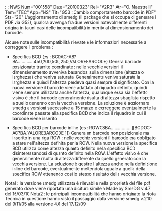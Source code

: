  :  : NWS Num="001558" Date="20100323" Rel="V2R3" Atr="O. Maestrelli" Tem="TEC" App="NS" Tit="G53 :  Cambio comportamento barcode in PDF" Sts="20"
L'aggiornamento di smedg (il package che si occupa di generare i PDF via G53), qualora avvenga fra
due versioni notevolmente differenti, origina in taluni casi delle incompatibilità in merito al dimensionamento dei barcode.

Alcune note sulle incompatibilità rilevate e le informazioni necessarie a correggere il problema : 
- Specifica BCD (es :  BCDAC-A8?BA.............450,200,500,250,VALOREBARCODE)
Genera barcode posizionato tramite coordinate :  nelle vecchie versioni il dimensionamento avveniva basandosi sulla dimensione (altezza o larghezza) che veniva saturata. Generalmente veniva saturata
la larghezza e quindi l'altezza perdeva quasi sempre di significato. Con la nuova versione il barcode viene adattato al riquadro definito, quindi viene sempre utilizzata anche l'altezza, qualunque essa sia
L'effetto visivo è che il barcode generalmente risulta di altezza sbagliata rispetto a quello generato con la vecchia versione. La soluzione è aggiornare smedg a versioni successive al 15 marzo
e correggere eventualmente la coordinate passate alla specifica BCD che indica il riquadro in cui il barcode viene inserito

- Specifica BCD per barcode inline (es :  ROWC8BA.................[[BCDOC-AC?BA.VALOREBARCODE ]])
Genera un barcode non posizionale ma inserito in una riga ROW :  nelle vecchie versioni il barcode era
obbligato a stare nell'altezza definita per la ROW. Nella nuova versione la specifica BCD utilizza
come altezza quanto definito nella specifica BCD disinteressandosi di quanto definito nella ROW.
L'effetto visivo è che generalmente risulta di altezza differente da quello generato con la vecchia
versione. La soluzione è gestire l'altezza anche nella definizione inline del barcode, eventualmente
mettendola uguale a quella della specifica ROW ottenendo così lo stesso risultato della vecchia versione.

Nota1 :  la versione smedg utilizzata è rilevabile nella proprietà del file pdf generato dove viene riportata una dicitura simile a Made by SmeDG v.4.7 del 16/03/10
Nota2 :  le principali incompatibilità che hanno originato la Nota Tecnica in questione hanno visto il passaggio dalla versione smedg v.2.10 del 9/11/05 alla versione 4.6 del 17/12/09 
